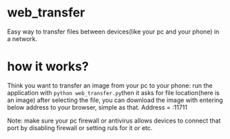 # web_transfer
Easy way to transfer files between devices(like your pc and your phone) in a network.

# how it works?
Think you want to transfer an image from your pc to your phone:
run the application with ```python web_transfer.py```then it asks for file location(here is an image) after selecting the file, you can download the image with entering below address to your browser, simple as that.
Address = <your pc ip address>:11711

Note: make sure your pc firewall or antivirus allows devices to connect that port by disabling firewall or setting ruls for it or etc.
